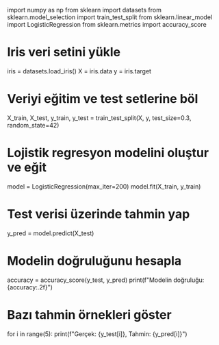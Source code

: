 import numpy as np
from sklearn import datasets
from sklearn.model_selection import train_test_split
from sklearn.linear_model import LogisticRegression
from sklearn.metrics import accuracy_score

# Iris veri setini yükle
iris = datasets.load_iris()
X = iris.data
y = iris.target

# Veriyi eğitim ve test setlerine böl
X_train, X_test, y_train, y_test = train_test_split(X, y, test_size=0.3, random_state=42)

# Lojistik regresyon modelini oluştur ve eğit
model = LogisticRegression(max_iter=200)
model.fit(X_train, y_train)

# Test verisi üzerinde tahmin yap
y_pred = model.predict(X_test)

# Modelin doğruluğunu hesapla
accuracy = accuracy_score(y_test, y_pred)
print(f"Modelin doğruluğu: {accuracy:.2f}")

# Bazı tahmin örnekleri göster
for i in range(5):
    print(f"Gerçek: {y_test[i]}, Tahmin: {y_pred[i]}")
